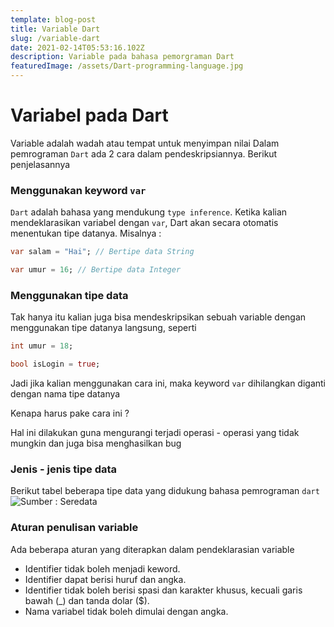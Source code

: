 ```yaml
---
template: blog-post
title: Variable Dart
slug: /variable-dart
date: 2021-02-14T05:53:16.102Z
description: Variable pada bahasa pemorgraman Dart
featuredImage: /assets/Dart-programming-language.jpg
---
```


# Variabel pada Dart
Variable adalah wadah atau tempat untuk menyimpan nilai
Dalam pemrograman `Dart` ada 2 cara dalam pendeskripsiannya. Berikut penjelasannya

### Menggunakan keyword `var`
`Dart` adalah bahasa yang mendukung `type inference`. Ketika kalian mendeklarasikan variabel dengan `var`, Dart akan secara otomatis menentukan tipe datanya. Misalnya :
```dart
var salam = "Hai"; // Bertipe data String

var umur = 16; // Bertipe data Integer
```

### Menggunakan tipe data
Tak hanya itu kalian juga bisa mendeskripsikan sebuah variable dengan menggunakan tipe datanya langsung, seperti
```dart
int umur = 18;

bool isLogin = true;
```
Jadi jika kalian menggunakan cara ini, maka keyword `var` dihilangkan diganti dengan nama tipe datanya

Kenapa harus pake cara ini ?

Hal ini dilakukan guna mengurangi terjadi operasi - operasi yang tidak mungkin dan juga bisa menghasilkan bug

### Jenis - jenis tipe data
Berikut tabel beberapa tipe data yang didukung bahasa pemrograman `dart`
![Sumber : Seredata](https://3.bp.blogspot.com/-9gL5VcvSBdc/W5drE2-KXrI/AAAAAAAAArg/W_xMwxxjiz8QRju0VWXrjnCGs5r6cBoMACLcBGAs/s1600/tipe-data-dasar.png)

### Aturan penulisan variable
Ada beberapa aturan yang diterapkan dalam pendeklarasian variable
* Identifier tidak boleh menjadi keword.
* Identifier dapat berisi huruf dan angka.
* Identifier tidak boleh berisi spasi dan karakter khusus, kecuali garis bawah (_) dan tanda dolar ($).
* Nama variabel tidak boleh dimulai dengan angka.
